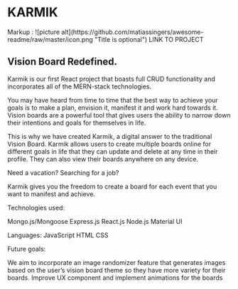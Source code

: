 <h1>KARMIK</h1>
Markup : ![picture alt](https://github.com/matiassingers/awesome-readme/raw/master/icon.png "Title is optional")
LINK TO PROJECT
<h2>Vision Board Redefined.</h2>

Karmik is our first React project that boasts full CRUD functionality and incorporates all of the MERN-stack technologies. 

You may have heard from time to time that the best way to achieve your goals is to make a plan,  envision it, manifest it and work hard towards it. Vision boards are a powerful tool that gives users the ability to narrow down their intentions and goals for themselves in life. 

This is why we have created Karmik, a digital answer to the traditional Vision Board. Karmik allows users to create multiple boards online for different goals in life that they can update and delete at any time in their profile. They can also view their boards anywhere on any device. 

Need a vacation? 
Searching for a job? 

Karmik gives you the freedom to create a board for each event that you want to manifest and achieve.  

Technologies used: 

Mongo.js/Mongoose 
Express.js
React.js
Node.js
Material UI

Languages:
JavaScript 
HTML 
CSS

Future goals: 

We aim to incorporate an image randomizer feature that generates images based on the user’s vision board theme so they have more variety for their boards. 
Improve UX component and implement animations for the boards 
